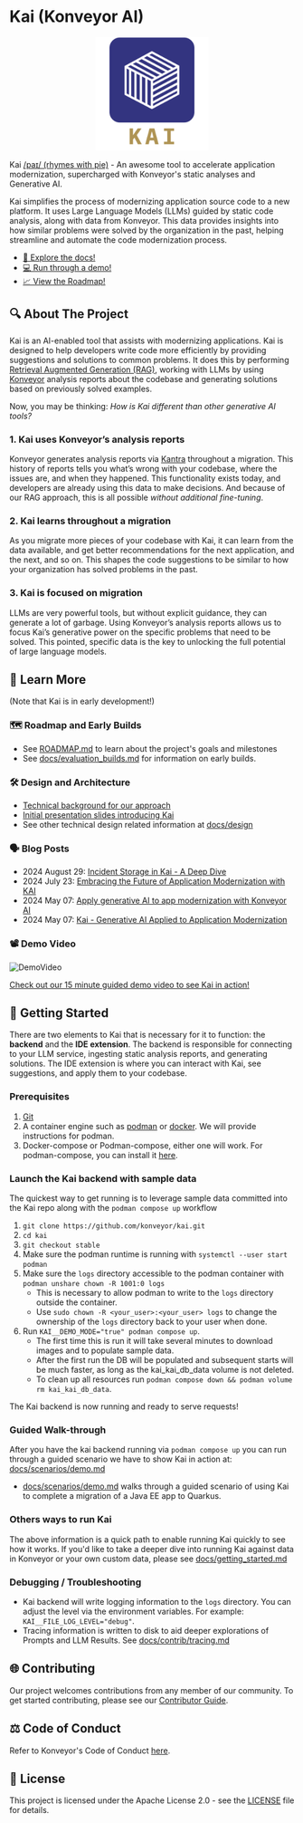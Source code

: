 # Kai (Konveyor AI)

<!-- trunk-ignore-begin -->
<div align="center">
  <a href="https://github.com/konveyor/kai">
    <img src="docs/images/kai_logo.png" alt="KAI Logo" width="200" height="200">
  </a>
</div>
<!-- trunk-ignore-emd -->

Kai [/paɪ/ (rhymes with pie)](https://www.howtopronounce.com/ka%C3%AC-4) - An
awesome tool to accelerate application modernization, supercharged with
Konveyor's static analyses and Generative AI.

Kai simplifies the process of modernizing application source code to a new
platform. It uses Large Language Models (LLMs) guided by static code analysis,
along with data from Konveyor. This data provides insights into how similar
problems were solved by the organization in the past, helping streamline and
automate the code modernization process.

- [📖 Explore the docs!](/docs)
- [💻 Run through a demo!](/docs/scenarios/demo.md)
- [📈 View the Roadmap!](ROADMAP.md)

## 🔍 About The Project

Kai is an AI-enabled tool that assists with modernizing applications. Kai is
designed to help developers write code more efficiently by providing suggestions
and solutions to common problems. It does this by performing [Retrieval
Augmented Generation (RAG)](https://arxiv.org/abs/2005.11401), working with LLMs
by using [Konveyor](https://github.com/konveyor) analysis reports about the
codebase and generating solutions based on previously solved examples.

Now, you may be thinking: _How is Kai different than other generative AI tools?_

### 1. Kai uses Konveyor’s analysis reports

Konveyor generates analysis reports via
[Kantra](https://github.com/konveyor/kantra) throughout a migration. This
history of reports tells you what’s wrong with your codebase, where the issues
are, and when they happened. This functionality exists today, and developers are
already using this data to make decisions. And because of our RAG approach, this
is all possible _without additional fine-tuning_.

### 2. Kai learns throughout a migration

As you migrate more pieces of your
codebase with Kai, it can learn from the data available, and get better
recommendations for the next application, and the next, and so on. This shapes
the code suggestions to be similar to how your organization has solved problems
in the past.

### 3. Kai is focused on migration

LLMs are very powerful tools, but without explicit guidance, they can generate a
lot of garbage. Using Konveyor’s analysis reports allows us to focus Kai’s
generative power on the specific problems that need to be solved. This pointed,
specific data is the key to unlocking the full potential of large language
models.

## 🏫 Learn More

(Note that Kai is in early development!)

### 🗺️ Roadmap and Early Builds

- See [ROADMAP.md](ROADMAP.md) to learn about the project's goals and milestones
- See [docs/evaluation_builds.md](docs/evaluation_builds.md) for information on
  early builds.

### 🛠️ Design and Architecture

- [Technical background for our approach](docs/design/technical_background.md)
- [Initial presentation slides introducing
  Kai](https://docs.google.com/presentation/d/1awMdp5hHC6L4Xc_uY6Kj4XiskAArDGPhyQRBI6GJUAo/)
- See other technical design related information at [docs/design](docs/design)

### 🗣️ Blog Posts

- 2024 August 29: [Incident Storage in Kai - A Deep Dive](https://www.konveyor.io/blog/kai-incident-storage-2024/)
- 2024 July 23: [Embracing the Future of Application Modernization with KAI](https://shaaf.dev/post/2024-07-23-embracing-the-future-of-app-mod-with-konveyor-ai/)
- 2024 May 07: [Apply generative AI to app modernization with Konveyor AI](https://developers.redhat.com/articles/2024/05/07/modernize-apps-konveyor-ai)
- 2024 May 07: [Kai - Generative AI Applied to Application Modernization](https://www.konveyor.io/blog/kai-deep-dive-2024/)

### 📽️ Demo Video

![DemoVideo](/docs/images/Kai_April_26c.gif)

[Check out our 15 minute guided demo video to see Kai in
action!](https://www.youtube.com/watch?v=aE8qNY2m4v4)

## 🚀 Getting Started

There are two elements to Kai that is necessary for it to function: the
**backend** and the **IDE extension**. The backend is responsible for connecting
to your LLM service, ingesting static analysis reports, and generating
solutions. The IDE extension is where you can interact with Kai, see
suggestions, and apply them to your codebase.

### Prerequisites

1. [Git](https://git-scm.com/downloads)
1. A container engine such as [podman](https://podman.io/docs/installation) or
   [docker](https://docs.docker.com/get-docker/). We will provide instructions
   for podman.
1. Docker-compose or Podman-compose, either one will work. For podman-compose,
   you can install it [here](https://github.com/containers/podman-compose).

### Launch the Kai backend with sample data

The quickest way to get running is to leverage sample data committed into the
Kai repo along with the `podman compose up` workflow

1. `git clone https://github.com/konveyor/kai.git`
1. `cd kai`
1. `git checkout stable`
1. Make sure the podman runtime is running with `systemctl --user start podman`
1. Make sure the `logs` directory accessible to the podman container with
   `podman unshare chown -R 1001:0 logs`
   - This is necessary to allow podman to write to the `logs` directory outside
     the container.
   - Use `sudo chown -R <your_user>:<your_user> logs` to change the ownership
     of the `logs` directory back to your user when done.
1. Run `KAI__DEMO_MODE="true" podman compose up`.
   - The first time this is run it will take several minutes to download images
     and to populate sample data.
   - After the first run the DB will be populated and subsequent starts will be
     much faster, as long as the kai_kai_db_data volume is not deleted.
   - To clean up all resources run `podman compose down && podman volume rm
kai_kai_db_data`.

The Kai backend is now running and ready to serve requests!

### Guided Walk-through

After you have the kai backend running via `podman compose up` you can run
through a guided scenario we have to show Kai in action at:
[docs/scenarios/demo.md](docs/scenarios/demo.md)

- [docs/scenarios/demo.md](docs/scenarios/demo.md) walks through a guided
  scenario of using Kai to complete a migration of a Java EE app to Quarkus.

### Others ways to run Kai

The above information is a quick path to enable running Kai quickly to see how
it works. If you'd like to take a deeper dive into running Kai against data in
Konveyor or your own custom data, please see
[docs/getting_started.md](docs/getting_started.md)

### Debugging / Troubleshooting

- Kai backend will write logging information to the `logs` directory. You can
  adjust the level via the environment variables. For example:
  `KAI__FILE_LOG_LEVEL="debug"`.
- Tracing information is written to disk to aid deeper explorations of Prompts
  and LLM Results. See [docs/contrib/tracing.md](docs/contrib/tracing.md)

## 🌐 Contributing

Our project welcomes contributions from any member of our community. To get
started contributing, please see our [Contributor Guide](CONTRIBUTING.md).

## ⚖️ Code of Conduct

Refer to Konveyor's Code of Conduct
[here](https://github.com/konveyor/community/blob/main/CODE_OF_CONDUCT.md).

## 📜 License

This project is licensed under the Apache License 2.0 - see the
[LICENSE](LICENSE) file for details.
